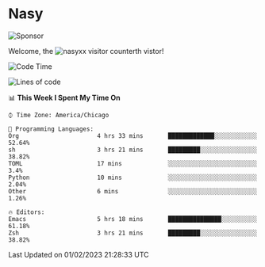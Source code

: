 # Nasy

<!--
<p align="center">
<img height="200" src="https://github-readme-stats.vercel.app/api?username=nasyxx&count_private=true&show_icons=true&theme=dracula&include_all_commits=true"/>
<img height="200" src="https://github-readme-stats.vercel.app/api/top-langs/?username=nasyxx&theme=dracula&hide=html,jupyter+notebook&count_private=true&show_icons=true"/>
</p>

  
----------------
-->

![Sponsor](https://img.shields.io/static/v1.svg?label=Sponsor&message=%E2%9D%A4&logo=GitHub&style=flat&color=pink)
 
Welcome, the ![nasyxx visitor counter](https://count.getloli.com/get/@nasyxx?theme=rule34)th vistor!
 
<!--START_SECTION:waka-->
![Code Time](http://img.shields.io/badge/Code%20Time-3%2C133%20hrs%2054%20mins-blue)

![Lines of code](https://img.shields.io/badge/From%20Hello%20World%20I%27ve%20Written-5%20Million%20lines%20of%20code-blue)

📊 **This Week I Spent My Time On** 

```text
⌚︎ Time Zone: America/Chicago

💬 Programming Languages: 
Org                      4 hrs 33 mins       █████████████░░░░░░░░░░░░   52.64% 
sh                       3 hrs 21 mins       █████████░░░░░░░░░░░░░░░░   38.82% 
TOML                     17 mins             ░░░░░░░░░░░░░░░░░░░░░░░░░   3.4% 
Python                   10 mins             ░░░░░░░░░░░░░░░░░░░░░░░░░   2.04% 
Other                    6 mins              ░░░░░░░░░░░░░░░░░░░░░░░░░   1.26%

🔥 Editors: 
Emacs                    5 hrs 18 mins       ███████████████░░░░░░░░░░   61.18% 
Zsh                      3 hrs 21 mins       █████████░░░░░░░░░░░░░░░░   38.82%

```


 Last Updated on 01/02/2023 21:28:33 UTC
<!--END_SECTION:waka-->

<!-- ![visitors](https://visitor-badge.laobi.icu/badge?page_id=nasyxx.nasyxx) -->
